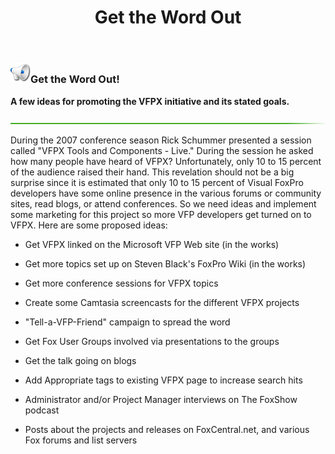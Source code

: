 ﻿---
layout: page
title: Get the Word Out
permalink: /promote/
---

### ![Megaphone](megaphone.png)Get the Word Out!

**A few ideas for promoting the VFPX initiative and its stated goals.**

![](hr-g.png)

During the 2007 conference season Rick Schummer presented a session called "VFPX Tools and Components - Live." During the session he asked how many people have heard of VFPX? Unfortunately, only 10 to 15 percent of the audience raised their hand. This revelation should not be a big surprise since it is estimated that only 10 to 15 percent of Visual FoxPro developers have some online presence in the various forums or community sites, read blogs, or attend conferences. So we need ideas and implement some marketing for this project so more VFP developers get turned on to VFPX. Here are some proposed ideas:

* Get VFPX linked on the Microsoft VFP Web site (in the works)

* Get more topics set up on Steven Black's FoxPro Wiki (in the works)

* Get more conference sessions for VFPX topics

* Create some Camtasia screencasts for the different VFPX projects

* "Tell-a-VFP-Friend" campaign to spread the word

* Get Fox User Groups involved via presentations to the groups

* Get the talk going on blogs

* Add Appropriate tags to existing VFPX page to increase search hits

* Administrator and/or Project Manager interviews on The FoxShow podcast

* Posts about the projects and releases on FoxCentral.net, and various Fox forums and list servers